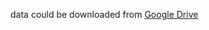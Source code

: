 data could be downloaded from [Google Drive](https://drive.google.com/file/d/1lDxS2EguwllnGiURdCjM6YVBdnNBkLd6/view?usp=drive_link)